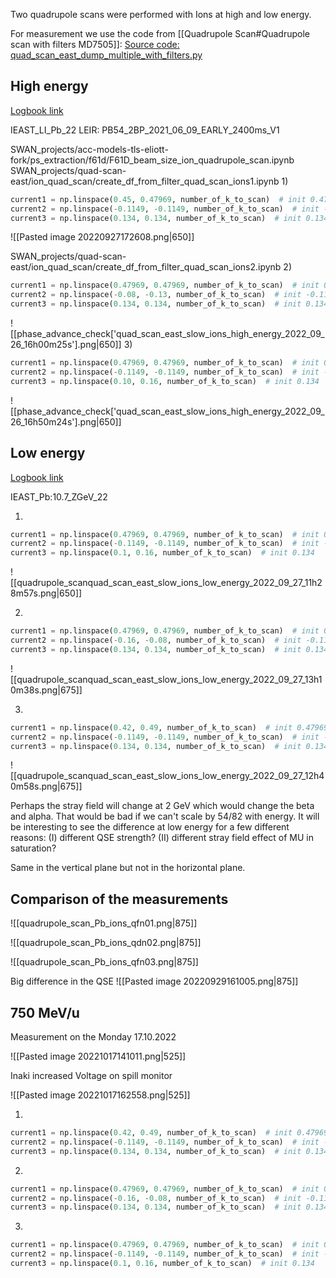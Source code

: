 Two quadrupole scans were performed with Ions at high and low energy.

For measurement we use the code from [[Quadrupole Scan#Quadrupole scan with filters MD7505]]: 
[Source code: quad_scan_east_dump_multiple_with_filters.py](https://gitlab.cern.ch/eljohnso/quad-scan-east/-/blob/master/quad_scan_east_dump_multiple_with_filters.py)

## High energy
[Logbook link](https://logbook.cern.ch/elogbook-server/GET/showEventInLogbook/3623232)

IEAST_LI_Pb_22
LEIR: PB54_2BP_2021_06_09_EARLY_2400ms_V1

SWAN_projects/acc-models-tls-eliott-fork/ps_extraction/f61d/F61D_beam_size_ion_quadrupole_scan.ipynb
SWAN_projects/quad-scan-east/ion_quad_scan/create_df_from_filter_quad_scan_ions1.ipynb
1)  
``` python
current1 = np.linspace(0.45, 0.47969, number_of_k_to_scan)  # init 0.47969  
current2 = np.linspace(-0.1149, -0.1149, number_of_k_to_scan)  # init -0.1149  
current3 = np.linspace(0.134, 0.134, number_of_k_to_scan)  # init 0.134
```

![[Pasted image 20220927172608.png|650]]

SWAN_projects/quad-scan-east/ion_quad_scan/create_df_from_filter_quad_scan_ions2.ipynb
2)  
``` python
current1 = np.linspace(0.47969, 0.47969, number_of_k_to_scan)  # init 0.47969  
current2 = np.linspace(-0.08, -0.13, number_of_k_to_scan)  # init -0.1149  
current3 = np.linspace(0.134, 0.134, number_of_k_to_scan)  # init 0.134
```
  ![[phase_advance_check['quad_scan_east_slow_ions_high_energy_2022_09_26_16h00m25s'].png|650]]
3)  
``` python
current1 = np.linspace(0.47969, 0.47969, number_of_k_to_scan)  # init 0.47969  
current2 = np.linspace(-0.1149, -0.1149, number_of_k_to_scan)  # init -0.1149  
current3 = np.linspace(0.10, 0.16, number_of_k_to_scan)  # init 0.134
```
![[phase_advance_check['quad_scan_east_slow_ions_high_energy_2022_09_26_16h50m24s'].png|650]]

## Low energy
[Logbook link](https://logbook.cern.ch/elogbook-server/GET/showEventInLogbook/3623828)

IEAST_Pb:10.7_ZGeV_22

1)  
``` python
current1 = np.linspace(0.47969, 0.47969, number_of_k_to_scan)  # init 0.47969  
current2 = np.linspace(-0.1149, -0.1149, number_of_k_to_scan)  # init -0.1149  
current3 = np.linspace(0.1, 0.16, number_of_k_to_scan)  # init 0.134
```

![[quadrupole_scanquad_scan_east_slow_ions_low_energy_2022_09_27_11h28m57s.png|650]]

2)  
``` python
current1 = np.linspace(0.47969, 0.47969, number_of_k_to_scan)  # init 0.47969
current2 = np.linspace(-0.16, -0.08, number_of_k_to_scan)  # init -0.1149
current3 = np.linspace(0.134, 0.134, number_of_k_to_scan)  # init 0.134
```

![[quadrupole_scanquad_scan_east_slow_ions_low_energy_2022_09_27_13h10m38s.png|675]]

3)  
``` python
current1 = np.linspace(0.42, 0.49, number_of_k_to_scan)  # init 0.47969
current2 = np.linspace(-0.1149, -0.1149, number_of_k_to_scan)  # init -0.1149
current3 = np.linspace(0.134, 0.134, number_of_k_to_scan)  # init 0.134
```

![[quadrupole_scanquad_scan_east_slow_ions_low_energy_2022_09_27_12h40m58s.png|675]]

Perhaps the stray field will change at 2 GeV which would change the beta and alpha. That would be bad if we can't scale by 54/82 with energy.
It will be interesting to see the difference at low energy for a few different reasons: (I) different QSE strength? (II) different stray field effect of MU in saturation?

Same in the vertical plane but not in the horizontal plane.

## Comparison of the measurements

![[quadrupole_scan_Pb_ions_qfn01.png|875]]

![[quadrupole_scan_Pb_ions_qdn02.png|875]]

![[quadrupole_scan_Pb_ions_qfn03.png|875]]

Big difference in the QSE
![[Pasted image 20220929161005.png|875]]

## 750 MeV/u

Measurement on the Monday 17.10.2022

![[Pasted image 20221017141011.png|525]]

Inaki increased Voltage on spill monitor

![[Pasted image 20221017162558.png|525]]

1) 
``` python
current1 = np.linspace(0.42, 0.49, number_of_k_to_scan)  # init 0.47969
current2 = np.linspace(-0.1149, -0.1149, number_of_k_to_scan)  # init -0.1149
current3 = np.linspace(0.134, 0.134, number_of_k_to_scan)  # init 0.134
```

2)  
``` python
current1 = np.linspace(0.47969, 0.47969, number_of_k_to_scan)  # init 0.47969
current2 = np.linspace(-0.16, -0.08, number_of_k_to_scan)  # init -0.1149
current3 = np.linspace(0.134, 0.134, number_of_k_to_scan)  # init 0.134
```

3)  
``` python
current1 = np.linspace(0.47969, 0.47969, number_of_k_to_scan)  # init 0.47969  
current2 = np.linspace(-0.1149, -0.1149, number_of_k_to_scan)  # init -0.1149  
current3 = np.linspace(0.1, 0.16, number_of_k_to_scan)  # init 0.134
```
